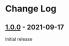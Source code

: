 # Change Log

## [1.0.0] - 2021-09-17

Initial release


[1.0.0]: https://github.com/novisto/cache-money/releases/tag/1.0.0
